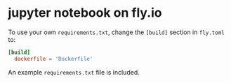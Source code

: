 # jupyter notebook on fly.io

To use your own `requirements.txt`, change the `[build]` section in `fly.toml` to:

```toml
[build]
  dockerfile = 'Dockerfile'
```

An example `requirements.txt` file is included.
